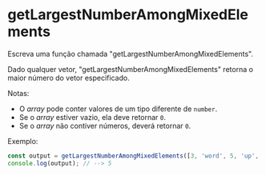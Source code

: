 # getLargestNumberAmongMixedElements

Escreva uma função chamada "getLargestNumberAmongMixedElements".

Dado qualquer vetor, "getLargestNumberAmongMixedElements" retorna o maior número
do vetor especificado.

Notas:

* O _array_ pode conter valores de um tipo diferente de `number`.
* Se o _array_ estiver vazio, ela deve retornar `0`.
* Se o _array_ não contiver números, deverá retornar `0`.

Exemplo:

```javascript
const output = getLargestNumberAmongMixedElements([3, 'word', 5, 'up', 3, 1]);
console.log(output); // --> 5
```
